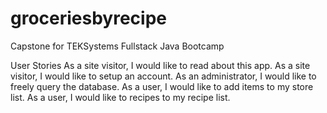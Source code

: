 # groceriesbyrecipe
Capstone for TEKSystems Fullstack Java Bootcamp

User Stories
As a site visitor, I would like to read about this app.
As a site visitor, I would like to setup an account.
As an administrator, I would like to freely query the database.
As a user, I would like to add items to my store list.
As a user, I would like to recipes to my recipe list.
